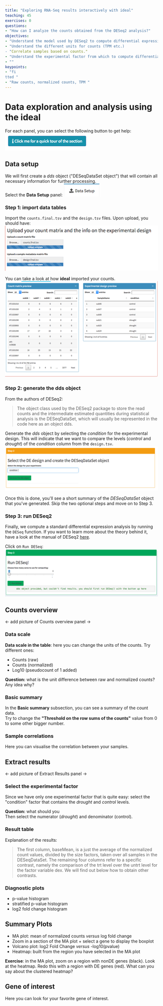 ```yaml
---
title: "Exploring RNA-Seq results interactively with ideal"
teaching: 45
exercises: 0
questions:
- "How can I analyze the counts obtained from the DESeq2 analysis?"
objectives:
- "Understand the model used by DESeq2 to compute differential expression"
- "Understand the different units for counts (TPM etc.)
- "Correlate samples based on counts."
- "Understand the experimental factor from which to compute differential expression"
- ""
keypoints:
- "fi
tted "
- "Raw counts, normalized counts, TPM "
---
```


# Data exploration and analysis using the ideal
For each panel, you can select the following button to get help: <br/>
![Help button](../images/help-button.png)  

## Data setup
We will first create a _dds_ object ("DESeqDataSet object") that will contain all necessary information for further processing.   
 Select the __Data Setup__ panel: ![Data setup](https://github.com/ScienceParkStudyGroup/2019-03-07-rnaseq-workshop/blob/gh-pages/images/data_setup.png)   

### Step 1: import data tables
 Import the `counts.final.tsv` and the `design.tsv` files. Upon upload, you should have:  
 ![import](https://github.com/ScienceParkStudyGroup/2019-03-07-rnaseq-workshop/blob/gh-pages/images/import-tables.png)       

You can take a look at how __ideal__ imported your counts.
![preview](https://github.com/ScienceParkStudyGroup/2019-03-07-rnaseq-workshop/blob/gh-pages/images/count-design-preview.png)      

### Step 2: generate the dds object
From the authors of DESeq2:   
> The object class used by the DESeq2 package to store the read counts and the intermediate estimated quantities during statistical analysis is the DESeqDataSet, which will usually be represented in the code here as an object dds.

Generate the _dds_ object by selecting the _condition_ for the experimental design. This will indicate that we want to compare the levels (_control_ and _drought_) of the _condition_ column from the `design.tsv`.
![dds](https://github.com/ScienceParkStudyGroup/2019-03-07-rnaseq-workshop/blob/gh-pages/images/generate-dds.png)    

Once this is done, you'll see a short summary of the _DESeqDataSet_ object that you've generated.  Skip the two optional steps and move on to Step 3.

### Step 3: run DESeq2
Finally, we compute a standard differential expression analysis by running the `DESeq` function. If you want to learn more about the theory behind it, have a look at the manual of DESeq2 [here](https://www.bioconductor.org/packages/devel/bioc/vignettes/DESeq2/inst/doc/DESeq2.html#theory).   

Click on `Run DESeq`:  
![deseq](https://github.com/ScienceParkStudyGroup/2019-03-07-rnaseq-workshop/blob/gh-pages/images/run-deseq.png)    

## Counts overview
<- add picture of Counts overview panel ->  
### Data scale
__Data scale in the table__: here you can change the units of the counts. Try different ones:
- Counts (raw)
- Counts (normalized)
- Log10 (pseudocount of 1 added)

__Question:__ what is the unit difference between raw and normalized counts? Any idea why?

### Basic summary
In the __Basic summary__ subsection, you can see a summary of the count data.   
Try to change the __"Threshold on the row sums of the counts"__ value from 0 to some other bigger number.

### Sample correlations
Here you can visualise the correlation between your samples.

## Extract results
<- add picture of Extract Results panel ->

### Select the experimental factor
Since we have only one experimental factor that is quite easy: select the "condition" factor that contains the _drought_ and _control_ levels.

__Question:__ what should you   
Then select the numerator (_drought_) and denominator (control).

### Result table

Explanation of the results:
> The first column, baseMean, is a just the average of the normalized count values, divided by the size factors, taken over all samples in the DESeqDataSet. The remaining four columns refer to a specific contrast, namely the comparison of the trt level over the untrt level for the factor variable dex. We will find out below how to obtain other contrasts.

### Diagnostic plots
- p-value histogram
- stratified p-value histogram
- log2 fold change histogram

## Summary Plots
- MA plot: mean of normalized counts _versus_ log fold change
- Zoom in a section of the MA plot + select a gene to display the boxplot
- Volcano plot: log2 Fold Change _versus_ -log10(pvalue)  
- Heatmap: built from the region you have selected in the MA plot

__Exercise__: in the MA plot, zoom on a region with nonDE genes (black). Look at the heatmap. Redo this with a region with DE genes (red). What can you say about the clustered heatmap?

## Gene of interest
Here you can look for your favorite gene of interest.      
